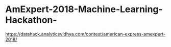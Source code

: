# AmExpert-2018-Machine-Learning-Hackathon-
https://datahack.analyticsvidhya.com/contest/american-express-amexpert-2018/
